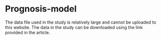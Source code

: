 # Prognosis-model
The data file used in the study is relatively large and cannot be uploaded to this website.
The data in the study can be downloaded using the link provided in the article.
